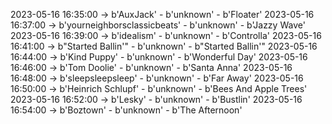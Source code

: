 2023-05-16 16:35:00 -> b'AuxJack' - b'unknown' - b'Floater'
2023-05-16 16:37:00 -> b'yourneighborsclassicbeats' - b'unknown' - b'Jazzy Wave'
2023-05-16 16:39:00 -> b'idealism' - b'unknown' - b'Controlla'
2023-05-16 16:41:00 -> b"Started Ballin'" - b'unknown' - b"Started Ballin'"
2023-05-16 16:44:00 -> b'Kind Puppy' - b'unknown' - b'Wonderful Day'
2023-05-16 16:46:00 -> b'Tom Doolie' - b'unknown' - b'Santa Anna'
2023-05-16 16:48:00 -> b'sleepsleepsleep' - b'unknown' - b'Far Away'
2023-05-16 16:50:00 -> b'Heinrich Schlupf' - b'unknown' - b'Bees And Apple Trees'
2023-05-16 16:52:00 -> b'Lesky' - b'unknown' - b'Bustlin'
2023-05-16 16:54:00 -> b'Boztown' - b'unknown' - b'The Afternoon'
